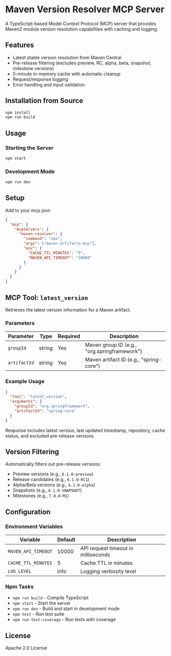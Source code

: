 # Maven Version Resolver MCP Server

A TypeScript-based Model Context Protocol (MCP) server that provides Maven2 module version resolution capabilities with caching and logging.

## Features

- Latest stable version resolution from Maven Central
- Pre-release filtering (excludes preview, RC, alpha, beta, snapshot, milestone versions)
- 5-minute in-memory cache with automatic cleanup
- Request/response logging
- Error handling and input validation



## Installation from Source

```bash
npm install
npm run build
```

## Usage

### Starting the Server

```bash
npm start
```

### Development Mode

```bash
npm run dev
```

## Setup

Add to your mcp json
```json
{
  "mcp": {
    "mcpServers": {
      "maven-resolver": {
        "command": "npx",
        "args": ["maven-artifacts-mcp"],
        "env": {
          "CACHE_TTL_MINUTES": "5",
          "MAVEN_API_TIMEOUT": "10000"
        }
      }
    }
  }
}
```

## MCP Tool: `latest_version`

Retrieves the latest version information for a Maven artifact.

### Parameters

| Parameter | Type | Required | Description |
|-----------|------|----------|-------------|
| `groupId` | string | Yes | Maven group ID (e.g., "org.springframework") |
| `artifactId` | string | Yes | Maven artifact ID (e.g., "spring-core") |

### Example Usage

```json
{
  "tool": "latest_version",
  "arguments": {
    "groupId": "org.springframework",
    "artifactId": "spring-core"
  }
}
```

Response includes latest version, last updated timestamp, repository, cache status, and excluded pre-release versions.

## Version Filtering

Automatically filters out pre-release versions:

- Preview versions (e.g., `6.1.0-preview`)
- Release candidates (e.g., `6.1.0-RC1`)
- Alpha/Beta versions (e.g., `6.1.0-alpha`)
- Snapshots (e.g., `6.1.0-SNAPSHOT`)
- Milestones (e.g., `7.0.0-M1`)

## Configuration

### Environment Variables

| Variable | Default | Description |
|----------|---------|-------------|
| `MAVEN_API_TIMEOUT` | 10000 | API request timeout in milliseconds |
| `CACHE_TTL_MINUTES` | 5 | Cache TTL in minutes |
| `LOG_LEVEL` | info | Logging verbosity level |


### Npm Tasks

- `npm run build` - Compile TypeScript
- `npm start` - Start the server
- `npm run dev` - Build and start in development mode
- `npm test` - Run test suite
- `npm run test:coverage` - Run tests with coverage



## License

Apache 2.0 License 